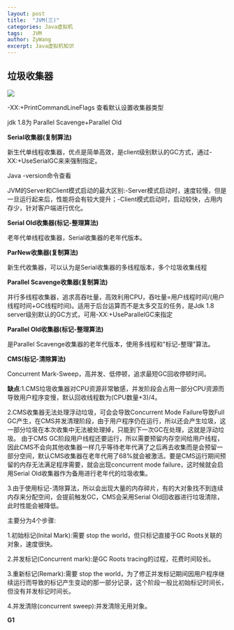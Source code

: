 ```yaml
---
layout: post
title:  "JVM(三)"
categories: Java虚拟机
tags:   JVM
author: ZyWang
excerpt: Java虚拟机知识 
---
```


## 垃圾收集器 ##

![](https://s1.ax1x.com/2020/07/26/a9a4dP.jpg)

-XX:+PrintCommandLineFlags 查看默认设置收集器类型

jdk 1.8为 Parallel Scavenge+Parallel Old

**Serial收集器(复制算法)**

新生代单线程收集器，优点是简单高效，是client级别默认的GC方式，通过-XX:+UseSerialGC来来强制指定。

Java -version命令查看

JVM的Server和Client模式启动的最大区别:-Server模式启动时，速度较慢，但是一旦运行起来后，性能将会有较大提升；-Client模式启动时，启动较快，占用内存少，针对客户端进行优化。

**Serial Old收集器(标记-整理算法)**

老年代单线程收集器，Serial收集器的老年代版本。

**ParNew收集器(复制算法)**

新生代收集器，可以认为是Serial收集器的多线程版本，多个垃圾收集线程

**Parallel Scavenge收集器(复制算法)**

并行多线程收集器，追求高吞吐量，高效利用CPU，吞吐量=用户线程时间/(用户线程时间+GC线程时间)。适用于后台运算而不是太多交互的任务，是Jdk 1.8 server级别默认的GC方式，可用-XX:+UseParallelGC来指定

**Parallel Old收集器(标记-整理算法)**

是Parallel Scavenge收集器的老年代版本，使用多线程和"标记-整理"算法。

**CMS(标记-清除算法)**

Concurrent Mark-Sweep，高并发、低停顿，追求最短GC回收停顿时间。

**缺点**:1.CMS垃圾收集器对CPU资源非常敏感，并发阶段会占用一部分CPU资源而导致用户程序变慢，默认回收线程数为(CPU数量+3)/4。

2.CMS收集器无法处理浮动垃圾，可会会导致Concurrent Mode Failure导致Full GC产生，在CMS并发清理阶段，由于用户程序仍在运行，所以还会产生垃圾，这一部分垃圾在本次收集中无法被处理掉，只能到下一次GC在处理，这就是浮动垃圾。 由于CMS GC阶段用户线程还要运行，所以需要预留内存空间给用户线程，因此CMS不会向其他收集器一样几乎等待老年代满了之后再去收集而是会预留一部分空间，默认CMS收集器在老年代用了68%就会被激活。要是CMS运行期间预留的内存无法满足程序需要，就会出现concurrent mode failure，这时候就会启用Serial Old收集器作为备用进行老年代的垃圾收集。

3.由于使用标记-清除算法，所以会出现大量的内存碎片，有的大对象找不到连续内存来分配空间，会提前触发GC，CMS会采用Serial Old回收器进行垃圾清除，此时性能会被降低。

主要分为4个步骤:

1.初始标记(Inital Mark):需要 stop the world，但只标记直接于GC Roots关联的对象，速度很快。

2.并发标记(Concurrent mark):是GC Roots tracing的过程，花费时间较长。

3.重新标记(Remark):需要 stop the world，为了修正并发标记期间因用户程序继续运行而导致的标记产生变动的那一部分记录，这个阶段一般比初始标记时间长，但没有并发标记时间长。

4.并发清除(concurrent sweep):并发清除无用对象。

**G1**

